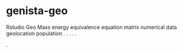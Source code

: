 # genista-geo
Rstudio Geo Mass energy equivalence equation matrix numerical data geolocation population
.
.
.
.
.




.









